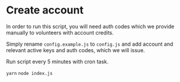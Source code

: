 # Create account

In order to run this script, you will need auth codes which we provide manually to volunteers with account credits.

Simply rename `config.example.js` to `config.js` and add account and relevant active keys and auth codes, which we will issue.

Run script every 5 minutes with cron task.

`yarn`
`node index.js`
